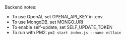 Backend notes:

- To use OpenAI, set OPENAI_API_KEY in .env
- To use MongoDB, set MONGO_URI
- To enable self-update, set SELF_UPDATE_TOKEN
- To run with PM2: `pm2 start index.js --name villain`
